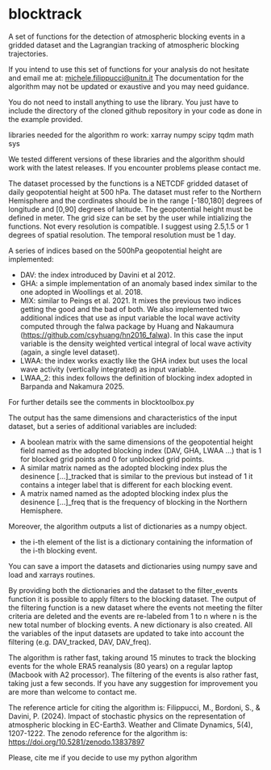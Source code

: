 # blocktrack
A set of functions for the detection of atmospheric blocking events in a gridded dataset and the Lagrangian tracking of atmospheric blocking trajectories.

If you intend to use this set of functions for your analysis do not hesitate and email me at: michele.filippucci@unitn.it
The documentation for the algorithm may not be updated or exaustive and you may need guidance.

You do not need to install anything to use the library. You just have to include the directory of the cloned github repository in your code as done in the example provided.

libraries needed for the algorithm ro work:
xarray
numpy
scipy
tqdm
math
sys

We tested different versions of these libraries and the algorithm should work with the latest releases. If you encounter problems please contact me.

The dataset processed by the functions is a NETCDF gridded dataset of daily geopotential height at 500 hPa. The dataset must refer to the Northern Hemisphere and the cordinates should be in the range [-180,180] degrees of longitude and [0,90] degrees of latitude. The geopotential height must be defined in meter. The grid size can be set by the user while intializing the functions. Not every resolution is compatible. I suggest using 2.5,1.5 or 1 degrees of spatial resolution. The temporal resolution must be 1 day. 

A series of indices based on the 500hPa geopotential height are implemented: 
- DAV: the index introduced by Davini et al 2012.
- GHA: a simple implementation of an anomaly based index similar to the one adopted in Woollings et al. 2018.
- MIX: similar to Peings et al. 2021. It mixes the previous two indices getting the good and the bad of both.
We also implemented two additional indices that use as input variable the local wave activity computed through the falwa package by Huang and Nakaumura (https://github.com/csyhuang/hn2016_falwa). In this case the input variable is the density weighted vertical integral of local wave activity (again, a single level dataset). 
- LWAA: the index works exactly like the GHA index but uses the local wave activity (vertically integrated) as input variable.
- LWAA_2: this index follows the definition of blocking index adopted in Barpanda and Nakamura 2025.

For further details see the comments in blocktoolbox.py

The output has the same dimensions and characteristics of the input dataset, but a series of additional variables are included:
- A boolean matrix with the same dimensions of the geopotential height field named as the adopted blocking index (DAV, GHA, LWAA ...) that is 1 for blocked grid points and 0 for unblocked grid points.
- A similar matrix named as the adopted blocking index plus the desinence [...]_tracked that is similar to the previous but instead of 1 it contains a integer label that is different for each blocking event.
- A matrix named named as the adopted blocking index plus the desinence [...]_freq that is the frequency of blocking in the Northern Hemisphere.

Moreover, the algorithm outputs a list of dictionaries as a numpy object.
- the i-th element of the list is a dictionary containing the information of the i-th blocking event.

You can save a import the datasets and dictionaries using numpy save and load and xarrays routines.

By providing both the dictionaries and the dataset to the filter_events function it is possible to apply filters to the blocking dataset. The output of the filtering function is a new dataset where the events not meeting the filter criteria are deleted and the events are re-labeled from 1 to n where n is the new total number of blocking events. A new dictionary is also created. All the variables of the input datasets are updated to take into account the filtering (e.g. DAV_tracked, DAV, DAV_freq).

The algorithm is rather fast, taking around 15 minutes to track the blocking events for the whole ERA5 reanalysis (80 years) on a regular laptop (Macbook with A2 processor). The filtering of the events is also rather fast, taking just a few seconds. If you have any suggestion for improvement you are more than welcome to contact me.

The reference article for citing the algorithm is:
Filippucci, M., Bordoni, S., & Davini, P. (2024). Impact of stochastic physics on the representation of atmospheric blocking in EC-Earth3. Weather and Climate Dynamics, 5(4), 1207-1222.
The zenodo reference for the algorithm is:
https://doi.org/10.5281/zenodo.13837897

Please, cite me if you decide to use my python algorithm

